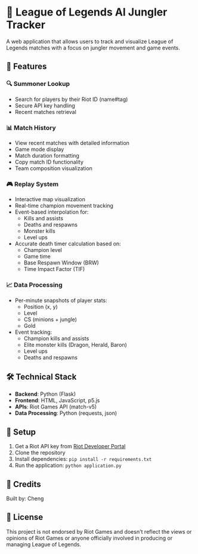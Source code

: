 # 🧠 League of Legends AI Jungler Tracker

A web application that allows users to track and visualize League of Legends matches with a focus on jungler movement and game events.

## 🌟 Features

### 🔍 Summoner Lookup
- Search for players by their Riot ID (name#tag)
- Secure API key handling
- Recent matches retrieval

### 📊 Match History
- View recent matches with detailed information
- Game mode display
- Match duration formatting
- Copy match ID functionality
- Team composition visualization

### 🎮 Replay System
- Interactive map visualization
- Real-time champion movement tracking
- Event-based interpolation for:
  - Kills and assists
  - Deaths and respawns
  - Monster kills
  - Level ups
- Accurate death timer calculation based on:
  - Champion level
  - Game time
  - Base Respawn Window (BRW)
  - Time Impact Factor (TIF)

### 📈 Data Processing
- Per-minute snapshots of player stats:
  - Position (x, y)
  - Level
  - CS (minions + jungle)
  - Gold
- Event tracking:
  - Champion kills and assists
  - Elite monster kills (Dragon, Herald, Baron)
  - Level ups
  - Deaths and respawns

## 🛠️ Technical Stack
- **Backend**: Python (Flask)
- **Frontend**: HTML, JavaScript, p5.js
- **APIs**: Riot Games API (match-v5)
- **Data Processing**: Python (requests, json)

## 🔧 Setup
1. Get a Riot API key from [Riot Developer Portal](https://developer.riotgames.com/)
2. Clone the repository
3. Install dependencies: `pip install -r requirements.txt`
4. Run the application: `python application.py`

## 💬 Credits
Built by: Cheng

## 📝 License
This project is not endorsed by Riot Games and doesn't reflect the views or opinions of Riot Games or anyone officially involved in producing or managing League of Legends.
